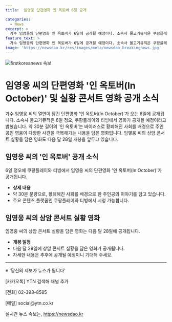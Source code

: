```yaml
---
title:  임영웅 단편영화 인 옥토버 6일 공개

categories:
  - News
excerpt: >
  가수 임영웅의 단편영화 인 옥토버가 6일에 공개될 예정이다. 소속사 물고기뮤직은 쿠팡플레이와 티빙에서 공개될 예정이며, 바이러스로 황폐해진 사회를 배경으로 주인공인 영웅이 다양한 사건을 극복해가는 내용을 담고 있다. 이 영화는 약 30분으로 짧지만 강렬한 메시지를 전달한다. 또한, 임영웅의 상암 콘서트 실황을 담은 영화도 다음 달 28일에 개봉된다. 
feature_text: >
  가수 임영웅의 단편영화 인 옥토버가 6일에 공개될 예정이다. 소속사 물고기뮤직은 쿠팡플레이와 티빙에서 공개될 예정이며, 바이러스로 황폐해진 사회를 배경으로 주인공인 영웅이 다양한 사건을 극복해가는 내용을 담고 있다. 이 영화는 약 30분으로 짧지만 강렬한 메시지를 전달한다. 또한, 임영웅의 상암 콘서트 실황을 담은 영화도 다음 달 28일에 개봉된다. 
image: 'https://newsdao.kr/res/images/meta/newsdao_breakingnews.jpg'
---
```


<p><img src="https://newsdao.kr/res/images/meta/newsdao_breakingnews.jpg" alt="firstkoreanews 속보" /></p>

<h1>임영웅 씨의 단편영화 '인 옥토버(In October)' 및 실황 콘서트 영화 공개 소식</h1>

<p data-ke-size="size16">가수 임영웅 씨의 열연이 담긴 단편영화 '인 옥토버(In October)'가 오는 6일에 공개됩니다. 소속사 물고기뮤직은 6일 정오, 쿠팡플레이와 티빙에서 영화가 공개될 예정이라고 밝혔습니다. 약 30분 길이의 '인 옥토버'는 바이러스로 황폐해진 사회를 배경으로 주인공인 영웅이 다양한 사건을 극복해가는 내용을 담은 영화입니다. 임옇웅 씨의 상암 콘서트 실황을 담은 영화도 다음 달 28일 개봉을 앞두고 있습니다.</p>

<h2 data-ke-size="size26">임영웅 씨의 '인 옥토버' 공개 소식</h2>

<p data-ke-size="size16">6일 정오에 쿠팡플레이와 티빙에서 임영웅 씨의 단편영화 '인 옥토버(In October)'가 공개됩니다.</p>

<ul>
    <li><b>상세 내용</b></li>
    <li>약 30분 분량으로, 황폐해진 사회를 배경으로 한 주인공의 이야기를 담고 있습니다.</li>
    <li>주요 콘텐츠 플랫폼인 쿠팡플레이와 티빙에서 시청 가능합니다.</li>
</ul>

<h2 data-ke-size="size26">임영웅 씨의 상암 콘서트 실황 영화</h2>

<p data-ke-size="size16">임영웅 씨의 상암 콘서트 실황을 담은 영화는 다음 달 28일에 공개됩니다.</p>

<ul>
    <li><b>개봉 일정</b></li>
    <li>다음 달 28일에 상암 콘서트 실황을 담은 영화가 공개됩니다.</li>
    <li>자세한 내용은 추후에 공개될 예정이니 기대해 주세요.</li>
</ul>

<hr>

<p data-ke-size="size16">※ '당신의 제보가 뉴스가 됩니다'</p>

<p data-ke-size="size16">[카카오톡] YTN 검색해 채널 추가</p>

<p data-ke-size="size16">[전화] 02-398-8585</p>

<p data-ke-size="size16">[메일] social@ytn.co.kr</p>
실시간 뉴스 속보는, <a href="https://newsdao.kr" rel="dofollow">https://newsdao.kr</a>


